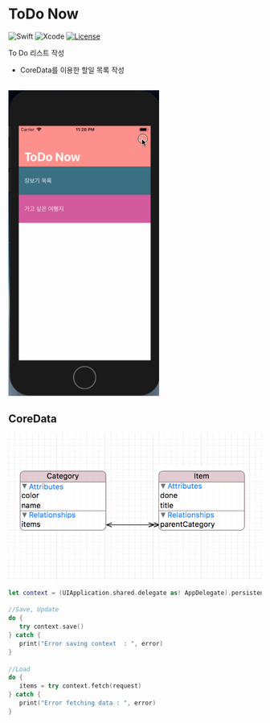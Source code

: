 # ToDo Now
![Swift](https://img.shields.io/badge/Swift-4.0-orange.svg?style=flat-square) ![Xcode](https://img.shields.io/badge/Xcode-9-blue.svg?longCache=true&style=flat-square) [![License](https://img.shields.io/badge/License-MIT-green.svg?longCache=true&style=flat-square)](https://github.com/caudatus/SeoJaeHyeong_iOS_School6/blob/master/LICENSE)

To Do 리스트 작성
- CoreData를 이용한 할일 목록 작성

<br/>

<img src="/Img/Project/to_do_now.gif" title="ToDo_Now" width="300px">

<br/>

## CoreData

<img src="/Img/Project/to_do_now_coredata.png" title="ToDo_Now_Data">

```Swift
let context = (UIApplication.shared.delegate as! AppDelegate).persistentContainer.viewContext

//Save, Update
do {
   try context.save()
} catch {
   print("Error saving context  : ", error)
}

//Load
do {
   items = try context.fetch(request)
} catch {
   print("Error fetching data : ", error)
}
```
